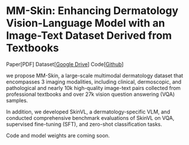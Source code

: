 # MM-Skin: Enhancing Dermatology Vision-Language Model with an Image-Text Dataset Derived from Textbooks

Paper[PDF] Dataset[[Google Drive]([https://drive.google.com/file/d/1oCblHgWo36OZIDovjIpl9FnKOYpsSN91/view?usp=sharing](https://drive.google.com/drive/folders/1gAQOpJjzldpqegIcZcKX5_2Wau54taJ4?usp=sharing))] Code[[Github](https://github.com/ZwQ803/MM-Skin/tree/main)]

we propose MM-Skin, a large-scale multimodal dermatology dataset that encompasses 3 imaging modalities, including clinical, dermoscopic, and pathological and nearly 10k high-quality image-text pairs collected from professional textbooks and over 27k vision question answering (VQA) samples.

In addition, we developed SkinVL, a dermatology-specific VLM, and conducted comprehensive benchmark evaluations of SkinVL on VQA, supervised fine-tuning (SFT), and zero-shot classification tasks.

Code and model weights are coming soon.
